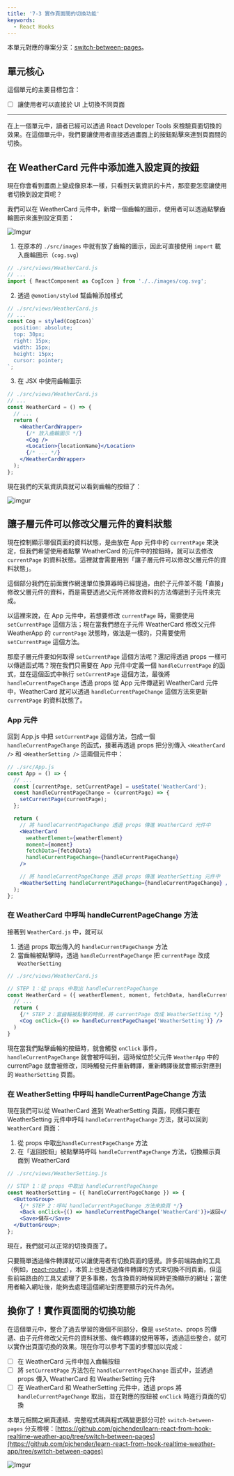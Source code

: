 ```yaml
---
title: '7-3 實作頁面間的切換功能'
keywords:
  - React Hooks
---
```


本單元對應的專案分支：[switch-between-pages](https://github.com/pjchender/learn-react-from-hook-realtime-weather-app/tree/switch-between-pages)。

## 單元核心

這個單元的主要目標包含：

- [ ] 讓使用者可以直接於 UI 上切換不同頁面

---

在上一個單元中，讀者已經可以透過 React Developer Tools 來檢驗頁面切換的效果。在這個單元中，我們要讓使用者直接透過畫面上的按鈕點擊來達到頁面間的切換。

## 在 WeatherCard 元件中添加進入設定頁的按鈕

現在你會看到畫面上變成像原本一樣，只看到天氣資訊的卡片，那麼要怎麼讓使用者切換到設定頁呢？

我們可以在 WeatherCard 元件中，新增一個齒輪的圖示，使用者可以透過點擊齒輪圖示來進到設定頁面：

![Imgur](https://i.imgur.com/6qepkBl.png)

1. 在原本的 `./src/images` 中就有放了齒輪的圖示，因此可直接使用 `import` 載入齒輪圖示（`cog.svg`）

```js
// ./src/views/WeatherCard.js
// ...
import { ReactComponent as CogIcon } from './../images/cog.svg';
```

2. 透過 `@emotion/styled` 幫齒輪添加樣式

```jsx
// ./src/views/WeatherCard.js
// ...
const Cog = styled(CogIcon)`
  position: absolute;
  top: 30px;
  right: 15px;
  width: 15px;
  height: 15px;
  cursor: pointer;
`;
```

3. 在 JSX 中使用齒輪圖示

```jsx
// ./src/views/WeatherCard.js
// ...
const WeatherCard = () => {
  // ...
  return (
    <WeatherCardWrapper>
      {/* 放入齒輪圖示 */}
      <Cog />
      <Location>{locationName}</Location>
      {/* ... */}
    </WeatherCardWrapper>
  );
};
```

現在我們的天氣資訊頁就可以看到齒輪的按鈕了：

![imgur](https://i.imgur.com/KjOV5m8.png)

## 讓子層元件可以修改父層元件的資料狀態

現在控制顯示哪個頁面的資料狀態，是由放在 App 元件中的 `currentPage` 來決定，但我們希望使用者點擊 WeatherCard 的元件中的按鈕時，就可以去修改 `currentPage` 的資料狀態。這裡就會需要用到「讓子層元件可以修改父層元件的資料狀態」。

這個部分我們在前面實作網速單位換算器時已經提過，由於子元件並不能「直接」修改父層元件的資料，而是需要透過父元件將修改資料的方法傳遞到子元件來完成。

以這裡來說，在 App 元件中，若想要修改 `currentPage` 時，需要使用 `setCurrentPage` 這個方法；現在當我們想在子元件 WeatherCard 修改父元件 WeatherApp 的 `currentPage` 狀態時，做法是一樣的，只需要使用 `setCurrentPage` 這個方法。

那麼子層元件要如何取得 `setCurrentPage` 這個方法呢？還記得透過 props 一樣可以傳遞函式嗎？現在我們只需要在 App 元件中定義一個 `handleCurrentPage` 的函式，並在這個函式中執行 `setCurrentPage` 這個方法，最後將 `handleCurrentPageChange` 透過 props 從 App 元件傳遞到 WeatherCard 元件中，WeatherCard 就可以透過 `handleCurrentPageChange` 這個方法來更新 `currentPage` 的資料狀態了。

### App 元件

回到 App.js 中把 `setCurrentPage` 這個方法，包成一個 `handleCurrentPageChange` 的函式，接著再透過 props 把分別傳入 `<WeatherCard />` 和 `<WeatherSetting />` 這兩個元件中：

```jsx
// ./src/App.js
const App = () => {
  // ...
  const [currentPage, setCurrentPage] = useState('WeatherCard');
  const handleCurrentPageChange = (currentPage) => {
    setCurrentPage(currentPage);
  };

  return (
    // 將 handleCurrentPageChange 透過 props 傳進 WeatherCard 元件中
    <WeatherCard
      weatherElement={weatherElement}
      moment={moment}
      fetchData={fetchData}
      handleCurrentPageChange={handleCurrentPageChange}
    />

    // 將 handleCurrentPageChange 透過 props 傳進 WeatherSetting 元件中
    <WeatherSetting handleCurrentPageChange={handleCurrentPageChange} />
  );
};
```

### 在 WeatherCard 中呼叫 handleCurrentPageChange 方法

接著到 `WeatherCard.js` 中，就可以

1. 透過 props 取出傳入的 `handleCurrentPageChange` 方法
2. 當齒輪被點擊時，透過 `handleCurrentPageChange` 把 `currentPage` 改成 `WeatherSetting`

```jsx
// ./src/views/WeatherCard.js

// STEP 1：從 props 中取出 handleCurrentPageChange
const WeatherCard = ({ weatherElement, moment, fetchData, handleCurrentPageChange }) => {
  // ...
  return (
    {/* STEP 2：當齒輪被點擊的時候，將 currentPage 改成 WeatherSetting */}
    <Cog onClick={() => handleCurrentPageChange('WeatherSetting')} />
  )
}
```

現在當我們點擊齒輪的按鈕時，就會觸發 `onClick` 事件，`handleCurrentPageChange` 就會被呼叫到，這時候位於父元件 `WeatherApp` 中的 currentPage 就會被修改，同時觸發元件重新轉譯，重新轉譯後就會顯示對應到的 `WeatherSetting` 頁面。

### 在 WeatherSetting 中呼叫 handleCurrentPageChange 方法

現在我們可以從 WeatherCard 進到 WeatherSetting 頁面，同樣只要在 WeatherSetting 元件中呼叫 `handleCurrentPageChange` 方法，就可以回到 `WeatherCard` 頁面：

1. 從 props 中取出`handleCurrentPageChange` 方法
2. 在「返回按鈕」被點擊時呼叫 `handleCurrentPageChange` 方法，切換顯示頁面到 WeatherCard

```jsx
// ./src/views/WeatherSetting.js

// STEP 1：從 props 中取出 handleCurrentPageChange
const WeatherSetting = ({ handleCurrentPageChange }) => {
  <ButtonGroup>
    {/* STEP 2：呼叫 handleCurrentPageChange 方法來換頁 */}
    <Back onClick={() => handleCurrentPageChange('WeatherCard')}>返回</Back>
    <Save>儲存</Save>
  </ButtonGroup>;
};
```

現在，我們就可以正常的切換頁面了。

只要簡單透過條件轉譯就可以讓使用者有切換頁面的感覺。許多前端路由的工具（例如，[react-router](https://github.com/ReactTraining/react-router)），本質上也是透過條件轉譯的方式來切換不同頁面，但這些前端路由的工具又處理了更多事務，包含換頁的時候同時更換顯示的網址；當使用者輸入網址後，能夠去處理這個網址對應要顯示的元件為何。

## 換你了！實作頁面間的切換功能

在這個單元中，整合了過去學習的幾個不同部分，像是 `useState`、props 的傳遞、由子元件修改父元件的資料狀態、條件轉譯的使用等等，透過這些整合，就可以實作出頁面切換的效果。現在你可以參考下面的步驟加以完成：

- [ ] 在 WeatherCard 元件中加入齒輪按鈕
- [ ] 將 `setCurrentPage` 方法包在 `handleCurrentPageChange` 函式中，並透過 props 傳入 WeatherCard 和 WeatherSetting 元件
- [ ] 在 WeatherCard 和 WeatherSetting 元件中，透過 props 將 `handleCurrentPageChange` 取出，並在對應的按鈕被 `onClick` 時進行頁面的切換

本單元相關之網頁連結、完整程式碼與程式碼變更部分可於 `switch-between-pages` 分支檢視：[https://github.com/pjchender/learn-react-from-hook-realtime-weather-app/tree/switch-between-pages](https://github.com/pjchender/learn-react-from-hook-realtime-weather-app/tree/switch-between-pages)

![Imgur](https://i.imgur.com/hpnsMPb.png)
